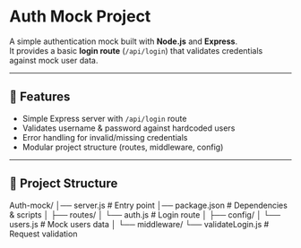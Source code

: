 # Auth Mock Project

A simple authentication mock built with **Node.js** and **Express**.  
It provides a basic **login route** (`/api/login`) that validates credentials against mock user data.  

---

## 🚀 Features
- Simple Express server with `/api/login` route
- Validates username & password against hardcoded users
- Error handling for invalid/missing credentials
- Modular project structure (routes, middleware, config)

---

## 📂 Project Structure
Auth-mock/
│── server.js # Entry point
│── package.json # Dependencies & scripts
│
├── routes/
│ └── auth.js # Login route
│
├── config/
│ └── users.js # Mock users data
│
└── middleware/
└── validateLogin.js # Request validation
